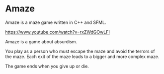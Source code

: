 # Amaze
Amaze is a maze game written in C++ and SFML.

https://www.youtube.com/watch?v=rxZWdGOwLFI

Amaze is a game about absurdism.

You play as a person who must escape the maze and avoid the terrors of the maze.
Each exit of the maze leads to a bigger and more complex maze.

The game ends when you give up or die.
